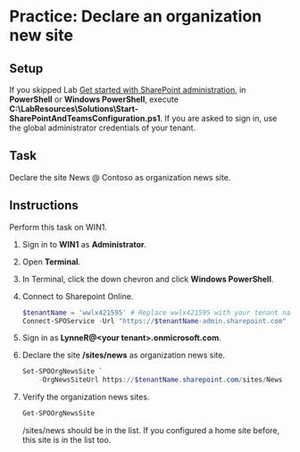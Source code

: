 # Practice: Declare an organization new site

## Setup

If you skipped Lab [Get started with SharePoint administration](/Instructions/Labs/Get-started-with-SharePoint-administration.md), in **PowerShell** or **Windows PowerShell**, execute **C:\LabResources\Solutions\Start-SharePointAndTeamsConfiguration.ps1**. If you are asked to sign in, use the global administrator credentials of your tenant.

## Task

Declare the site News \@ Contoso as organization news site.

## Instructions

Perform this task on WIN1.

1. Sign in to **WIN1** as **Administrator**.
1. Open **Terminal**.
1. In Terminal, click the down chevron and click **Windows PowerShell**.
1. Connect to Sharepoint Online.

    ````powershell
    $tenantName = 'wwlx421595' # Replace wwlx421595 with your tenant name
    Connect-SPOService -Url "https://$tenantName-admin.sharepoint.com"
    ````

1. Sign in as **LynneR@\<your tenant\>.onmicrosoft.com**.
1. Declare the site **/sites/news** as organization news site.

    ````powershell
    Set-SPOOrgNewsSite `
        -OrgNewsSiteUrl https://$tenantName.sharepoint.com/sites/News
    ````

1. Verify the organization news sites.

    ````powershell
    Get-SPOOrgNewsSite
    ````

    /sites/news should be in the list. If you configured a home site before, this site is in the list too.
